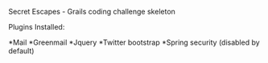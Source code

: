 Secret Escapes - Grails coding challenge skeleton

Plugins Installed:

*Mail
*Greenmail
*Jquery
*Twitter bootstrap
*Spring security (disabled by default)